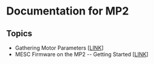 # Documentation for MP2

## Topics
* Gathering Motor Parameters [[LINK](MOTOR_PARAM.md)]
* MESC Firmware on the MP2 -- Getting Started [[LINK](GETTING_STARTED.md)]

